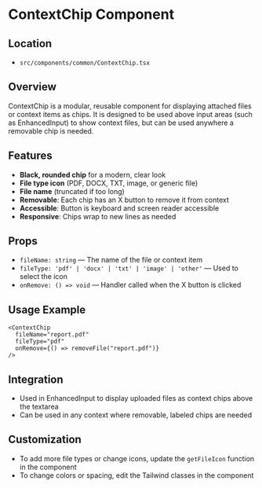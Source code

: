 # ContextChip Component

## Location
- `src/components/common/ContextChip.tsx`

## Overview
ContextChip is a modular, reusable component for displaying attached files or context items as chips. It is designed to be used above input areas (such as EnhancedInput) to show context files, but can be used anywhere a removable chip is needed.

## Features
- **Black, rounded chip** for a modern, clear look
- **File type icon** (PDF, DOCX, TXT, image, or generic file)
- **File name** (truncated if too long)
- **Removable**: Each chip has an X button to remove it from context
- **Accessible**: Button is keyboard and screen reader accessible
- **Responsive**: Chips wrap to new lines as needed

## Props
- `fileName: string` — The name of the file or context item
- `fileType: 'pdf' | 'docx' | 'txt' | 'image' | 'other'` — Used to select the icon
- `onRemove: () => void` — Handler called when the X button is clicked

## Usage Example
```tsx
<ContextChip
  fileName="report.pdf"
  fileType="pdf"
  onRemove={() => removeFile("report.pdf")}
/>
```

## Integration
- Used in EnhancedInput to display uploaded files as context chips above the textarea
- Can be used in any context where removable, labeled chips are needed

## Customization
- To add more file types or change icons, update the `getFileIcon` function in the component
- To change colors or spacing, edit the Tailwind classes in the component 